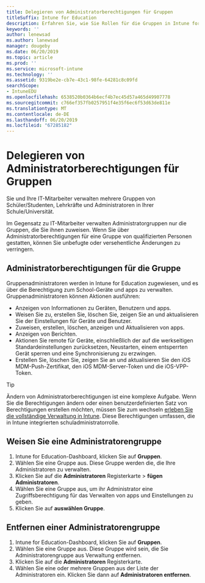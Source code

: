 ```yaml
---
title: Delegieren von Administratorberechtigungen für Gruppen
titleSuffix: Intune for Education
description: Erfahren Sie, wie Sie Rollen für die Gruppen in Intune for Education verwalten.
keywords: ''
author: lenewsad
ms.author: lanewsad
manager: dougeby
ms.date: 06/20/2019
ms.topic: article
ms.prod: ''
ms.service: microsoft-intune
ms.technology: ''
ms.assetid: 9319be2e-cb7e-43c1-98fe-64281c8c09fd
searchScope:
- IntuneEDU
ms.openlocfilehash: 6538520b0364b6ecf4b7ec45d57a465d49907778
ms.sourcegitcommit: c766ef357fb0257951f4e35f6ec6f53d63de811e
ms.translationtype: MT
ms.contentlocale: de-DE
ms.lasthandoff: 06/20/2019
ms.locfileid: "67285182"
---
```

# <a name="delegate-admin-permissions-to-groups"></a>Delegieren von Administratorberechtigungen für Gruppen
Sie und Ihre IT-Mitarbeiter verwalten mehrere Gruppen von Schüler/Studenten, Lehrkräfte und Administratoren in Ihrer Schule/Universität.  

Im Gegensatz zu IT-Mitarbeiter verwalten Administratorgruppen nur die Gruppen, die Sie ihnen zuweisen. Wenn Sie über Administratorberechtigungen für eine Gruppe von qualifizierten Personen gestatten, können Sie unbefugte oder versehentliche Änderungen zu verringern.  

## <a name="group-admin-permissions"></a>Administratorberechtigungen für die Gruppe 

Gruppenadministratoren werden in Intune for Education zugewiesen, und es über die Berechtigung zum School-Geräte und apps zu verwalten. Gruppenadministratoren können Aktionen ausführen:  

- Anzeigen von Informationen zu Geräten, Benutzern und apps.
- Weisen Sie zu, erstellen Sie, löschen Sie, zeigen Sie an und aktualisieren Sie der Einstellungen für Geräte und Benutzer.
- Zuweisen, erstellen, löschen, anzeigen und Aktualisieren von apps.
- Anzeigen von Berichten.
- Aktionen Sie remote für Geräte, einschließlich der auf die werkseitigen Standardeinstellungen zurücksetzen, Neustarten, einem entsperrten Gerät sperren und eine Synchronisierung zu erzwingen.  
- Erstellen Sie, löschen Sie, zeigen Sie an und aktualisieren Sie den iOS MDM-Push-Zertifikat, den iOS MDM-Server-Token und die iOS-VPP-Token.   

> [!TIP]
> Ändern von Administratorberechtigungen ist eine komplexe Aufgabe. Wenn Sie die Berechtigungen ändern oder einen benutzerdefinierten Satz von Berechtigungen erstellen möchten, müssen Sie zum wechseln [erleben Sie die vollständige Verwaltung in Intune](https://docs.microsoft.com/intune/role-based-access-control). Diese Berechtigungen umfassen, die in Intune integrierten schuladministratorrolle. 

## <a name="assign-an-admin-group"></a>Weisen Sie eine Administratorengruppe

1. Intune for Education-Dashboard, klicken Sie auf **Gruppen**.
2. Wählen Sie eine Gruppe aus. Diese Gruppe werden die, die Ihre Administratoren zu verwalten.
3. Klicken Sie auf die **Administratoren** Registerkarte > **fügen Administratoren**.
4. Wählen Sie eine Gruppe aus, um ihr Administrator eine Zugriffsberechtigung für das Verwalten von apps und Einstellungen zu geben.
5. Klicken Sie auf **auswählen Gruppe**.

## <a name="remove-an-admin-group"></a>Entfernen einer Administratorengruppe
1. Intune for Education-Dashboard, klicken Sie auf **Gruppen**.
2. Wählen Sie eine Gruppe aus. Diese Gruppe wird sein, die Sie Administratorengruppe aus Verwaltung entfernen.
3. Klicken Sie auf die **Administratoren** Registerkarte.
4. Wählen Sie eine oder mehrere Gruppen aus der Liste der Administratoren ein. Klicken Sie dann auf **Administratoren entfernen**.  

